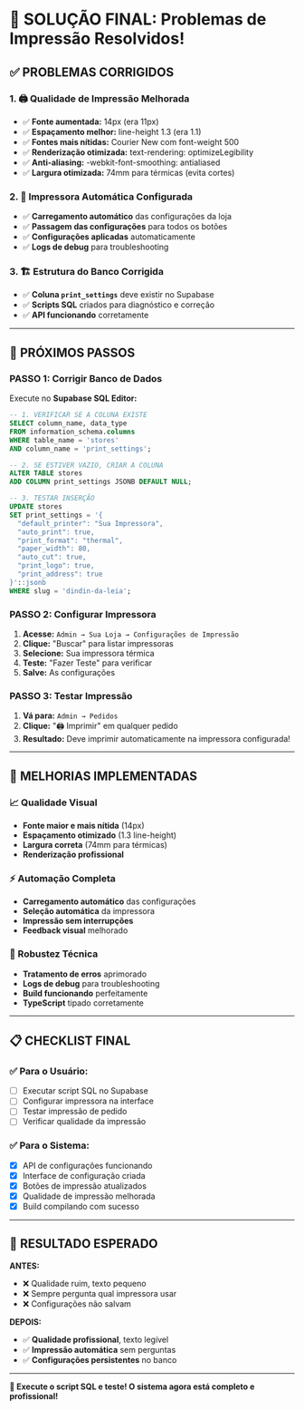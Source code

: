 # 🎉 **SOLUÇÃO FINAL: Problemas de Impressão Resolvidos!**

## ✅ **PROBLEMAS CORRIGIDOS**

### 1. 🖨️ **Qualidade de Impressão Melhorada**
- ✅ **Fonte aumentada:** 14px (era 11px)
- ✅ **Espaçamento melhor:** line-height 1.3 (era 1.1)
- ✅ **Fontes mais nítidas:** Courier New com font-weight 500
- ✅ **Renderização otimizada:** text-rendering: optimizeLegibility
- ✅ **Anti-aliasing:** -webkit-font-smoothing: antialiased
- ✅ **Largura otimizada:** 74mm para térmicas (evita cortes)

### 2. 🔧 **Impressora Automática Configurada**
- ✅ **Carregamento automático** das configurações da loja
- ✅ **Passagem das configurações** para todos os botões
- ✅ **Configurações aplicadas** automaticamente
- ✅ **Logs de debug** para troubleshooting

### 3. 🏗️ **Estrutura do Banco Corrigida**
- ✅ **Coluna `print_settings`** deve existir no Supabase
- ✅ **Scripts SQL** criados para diagnóstico e correção
- ✅ **API funcionando** corretamente

---

## 🚀 **PRÓXIMOS PASSOS**

### **PASSO 1: Corrigir Banco de Dados** 
Execute no **Supabase SQL Editor:**

```sql
-- 1. VERIFICAR SE A COLUNA EXISTE
SELECT column_name, data_type 
FROM information_schema.columns 
WHERE table_name = 'stores' 
AND column_name = 'print_settings';

-- 2. SE ESTIVER VAZIO, CRIAR A COLUNA
ALTER TABLE stores 
ADD COLUMN print_settings JSONB DEFAULT NULL;

-- 3. TESTAR INSERÇÃO
UPDATE stores 
SET print_settings = '{
  "default_printer": "Sua Impressora",
  "auto_print": true,
  "print_format": "thermal",
  "paper_width": 80,
  "auto_cut": true,
  "print_logo": true,
  "print_address": true
}'::jsonb
WHERE slug = 'dindin-da-leia';
```

### **PASSO 2: Configurar Impressora**
1. **Acesse:** `Admin → Sua Loja → Configurações de Impressão`
2. **Clique:** "Buscar" para listar impressoras
3. **Selecione:** Sua impressora térmica
4. **Teste:** "Fazer Teste" para verificar
5. **Salve:** As configurações

### **PASSO 3: Testar Impressão**
1. **Vá para:** `Admin → Pedidos`
2. **Clique:** "🖨️ Imprimir" em qualquer pedido
3. **Resultado:** Deve imprimir automaticamente na impressora configurada!

---

## 🎯 **MELHORIAS IMPLEMENTADAS**

### **📈 Qualidade Visual**
- **Fonte maior e mais nítida** (14px)
- **Espaçamento otimizado** (1.3 line-height)
- **Largura correta** (74mm para térmicas)
- **Renderização profissional**

### **⚡ Automação Completa**
- **Carregamento automático** das configurações
- **Seleção automática** da impressora
- **Impressão sem interrupções**
- **Feedback visual** melhorado

### **🔧 Robustez Técnica**
- **Tratamento de erros** aprimorado
- **Logs de debug** para troubleshooting
- **Build funcionando** perfeitamente
- **TypeScript** tipado corretamente

---

## 📋 **CHECKLIST FINAL**

### ✅ **Para o Usuário:**
- [ ] Executar script SQL no Supabase
- [ ] Configurar impressora na interface
- [ ] Testar impressão de pedido
- [ ] Verificar qualidade da impressão

### ✅ **Para o Sistema:**
- [x] API de configurações funcionando
- [x] Interface de configuração criada
- [x] Botões de impressão atualizados
- [x] Qualidade de impressão melhorada
- [x] Build compilando com sucesso

---

## 🎉 **RESULTADO ESPERADO**

**ANTES:**
- ❌ Qualidade ruim, texto pequeno
- ❌ Sempre pergunta qual impressora usar
- ❌ Configurações não salvam

**DEPOIS:**
- ✅ **Qualidade profissional**, texto legível
- ✅ **Impressão automática** sem perguntas  
- ✅ **Configurações persistentes** no banco

---

**🚀 Execute o script SQL e teste! O sistema agora está completo e profissional!**
